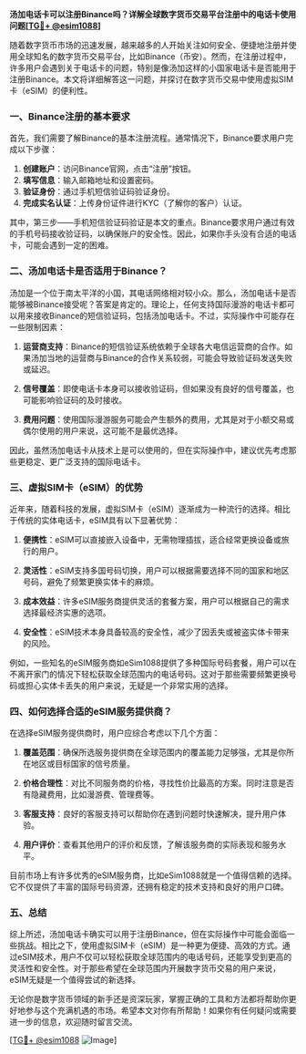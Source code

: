 **汤加电话卡可以注册Binance吗？详解全球数字货币交易平台注册中的电话卡使用问题[[TG💪+ @esim1088](https://t.me/s/esim1088)]**

随着数字货币市场的迅速发展，越来越多的人开始关注如何安全、便捷地注册并使用全球知名的数字货币交易平台，比如Binance（币安）。然而，在注册过程中，许多用户会遇到关于电话卡的问题，特别是像汤加这样的小国家电话卡是否能用于注册Binance。本文将详细解答这一问题，并探讨在数字货币交易中使用虚拟SIM卡（eSIM）的便利性。

### 一、Binance注册的基本要求

首先，我们需要了解Binance的基本注册流程。通常情况下，Binance要求用户完成以下步骤：

1. **创建账户**：访问Binance官网，点击“注册”按钮。
2. **填写信息**：输入邮箱地址和设置密码。
3. **验证身份**：通过手机短信验证码验证身份。
4. **完成实名认证**：上传身份证件进行KYC（了解你的客户）认证。

其中，第三步——手机短信验证码验证是本文的重点。Binance要求用户通过有效的手机号码接收验证码，以确保账户的安全性。因此，如果你手头没有合适的电话卡，可能会遇到一定的困难。

### 二、汤加电话卡是否适用于Binance？

汤加是一个位于南太平洋的小国，其电话网络相对较小众。那么，汤加电话卡是否能够被Binance接受呢？答案是肯定的。理论上，任何支持国际漫游的电话卡都可以用来接收Binance的短信验证码，包括汤加电话卡。不过，实际操作中可能存在一些限制因素：

1. **运营商支持**：Binance的短信验证系统依赖于全球各大电信运营商的合作。如果汤加当地的运营商与Binance的合作关系较弱，可能会导致验证码发送失败或延迟。
   
2. **信号覆盖**：即使电话卡本身可以接收验证码，但如果没有良好的信号覆盖，也可能影响验证码的及时接收。

3. **费用问题**：使用国际漫游服务可能会产生额外的费用，尤其是对于小额交易或偶尔使用的用户来说，这可能不是最优选择。

因此，虽然汤加电话卡从技术上是可以使用的，但在实际操作中，建议优先考虑那些更稳定、更广泛支持的国际电话卡。

### 三、虚拟SIM卡（eSIM）的优势

近年来，随着科技的发展，虚拟SIM卡（eSIM）逐渐成为一种流行的选择。相比于传统的实体电话卡，eSIM具有以下显著优势：

1. **便携性**：eSIM可以直接嵌入设备中，无需物理插拔，适合经常更换设备或旅行的用户。
   
2. **灵活性**：eSIM支持多国号码切换，用户可以根据需要选择不同的国家和地区号码，避免了频繁更换实体卡的麻烦。

3. **成本效益**：许多eSIM服务商提供灵活的套餐方案，用户可以根据自己的需求选择最经济实惠的选项。

4. **安全性**：eSIM技术本身具备较高的安全性，减少了因丢失或被盗实体卡带来的风险。

例如，一些知名的eSIM服务商如eSim1088提供了多种国际号码套餐，用户可以在不离开家门的情况下轻松获取全球范围内的电话号码。这对于那些需要频繁更换号码或担心实体卡丢失的用户来说，无疑是一个非常实用的选择。

### 四、如何选择合适的eSIM服务提供商？

在选择eSIM服务提供商时，用户应综合考虑以下几个方面：

1. **覆盖范围**：确保所选服务提供商在全球范围内的覆盖能力足够强，尤其是你所在地区或目标国家的信号质量。

2. **价格合理性**：对比不同服务商的价格，寻找性价比最高的方案。同时注意是否有隐藏费用，比如漫游费、管理费等。

3. **客服支持**：良好的客服支持可以帮助你在遇到问题时快速解决，提升用户体验。

4. **用户评价**：查看其他用户的评价和反馈，了解该服务商的实际表现和服务水平。

目前市场上有许多优秀的eSIM服务商，比如eSim1088就是一个值得信赖的选择。它不仅提供了丰富的国际号码资源，还拥有稳定的技术支持和良好的用户口碑。

### 五、总结

综上所述，汤加电话卡确实可以用于注册Binance，但在实际操作中可能会面临一些挑战。相比之下，使用虚拟SIM卡（eSIM）是一种更为便捷、高效的方式。通过eSIM技术，用户不仅可以轻松获取全球范围内的电话号码，还能享受到更高的灵活性和安全性。对于那些希望在全球范围内开展数字货币交易的用户来说，eSIM无疑是一个值得尝试的新选择。

无论你是数字货币领域的新手还是资深玩家，掌握正确的工具和方法都将帮助你更好地参与这个充满机遇的市场。希望本文对你有所帮助！如果你有任何疑问或需要进一步的信息，欢迎随时留言交流。

[[TG💪+ @esim1088](https://t.me/s/esim1088) ![Image](https://i.postimg.cc/4NQfJmqS/Snipaste-2025-05-13-00-14-12.png)]
